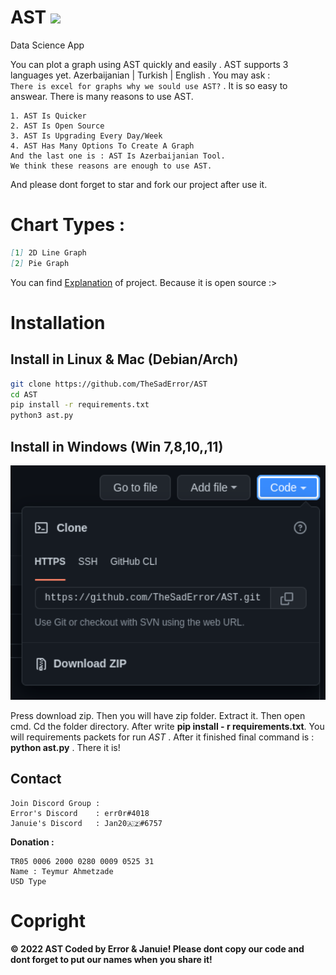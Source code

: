 # AST ![](https://visitor-badge.glitch.me/badge?page_id=TheSadError.TheSadError)
Data Science App

You can plot a graph using AST quickly and easily . AST supports 3 languages yet. Azerbaijanian | Turkish | English . You may ask :           
```There is excel for graphs why we sould use AST?```  . It is so easy to answear. There is many reasons to use AST.

```
1. AST Is Quicker
2. AST Is Open Source
3. AST Is Upgrading Every Day/Week
4. AST Has Many Options To Create A Graph
And the last one is : AST Is Azerbaijanian Tool.
We think these reasons are enough to use AST.
```
And please dont forget to star and fork our project after use it.
# Chart Types :
```md
[1] 2D Line Graph
[2] Pie Graph
```
You can find [Explanation](https://github.com/TheSadError/AST/blob/main/Explanation.md) of project. Because it is open source :>
# Installation

## Install in Linux & Mac (Debian/Arch)
```sh
git clone https://github.com/TheSadError/AST
cd AST
pip install -r requirements.txt
python3 ast.py
```

## Install in Windows (Win 7,8,10,,11)

<div>
  <p align="center">
    <img src="image/code.png" width="800"> 
  </p>
</div>

Press download zip. Then you will have zip folder. Extract it. Then open cmd. Cd the folder directory. After write **pip install - r requirements.txt**. You will requirements packets for run *AST* . After it finished final command is : **python ast.py** . There it is!

## Contact
```
Join Discord Group : 
Error's Discord    : err0r#4018
Januie's Discord   : Jan20🇦🇿#6757
```


**Donation :**
```
TR05 0006 2000 0280 0009 0525 31
Name : Teymur Ahmetzade
USD Type
```

# Copright
**© 2022 AST Coded by Error & Januie! Please dont copy our code and dont forget to put our names when you share it!**
